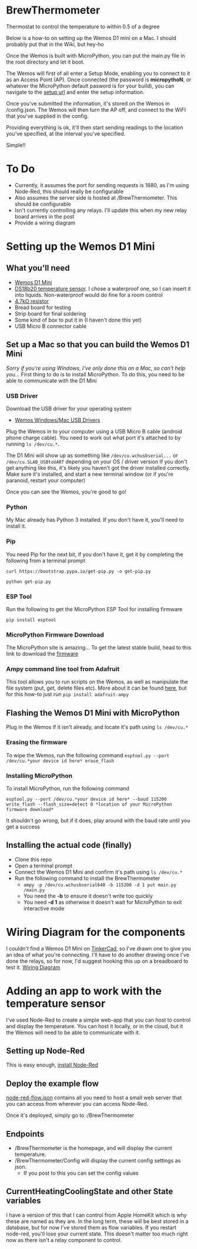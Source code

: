 # BrewThermometer
Thermostat to control the temperature to within 0.5 of a degree

Below is a how-to on setting up the Wemos D1 mini on a Mac. I should probably put that in the Wiki, but hey-ho

Once the Wemos is built with MicroPython, you can put the main.py file in the root directory and let it boot.

The Wemos will first of all enter a Setup Mode, enabling you to connect to it as an Access Point (AP). Once connected (the password is **micropythoN**, or whatever the MicroPython default pasword is for your build), you can navigate to the [setup url](http://192.168.4.1) and enter the setup information.

Once you've submitted the information, it's stored on the Wemos in /config.json. The Wemos will then turn the AP off, and connect to the WiFI that you've supplied in the config.

Providing everything is ok, it'll then start sending readings to the location you've specified, at the interval you've specified.

Simple!!

# To Do
- Currently, it assumes the port for sending requests is 1880, as I'm using Node-Red, this should really be configurable
- Also assumes the server side is hosted at /BrewThermometer. This should be configurable
- Isn't currently controlling any relays. I'll update this when my new relay board arrives in the post
- Provide a wiring diagram

# Setting up the Wemos D1 Mini
## What you'll need
 - [Wemos D1 Mini](https://www.ebay.co.uk/itm/WeMos-D1-Mini-V2-ESP8266-ESP12-ESP-12-NodeMCU-Arduino-Development-Board-WiFi/182722400443)
 - [DS18b20 temperature sensor](https://www.ebay.co.uk/itm/DS18B20-Waterproof-Temperature-Sensor-for-Arduino-UK-Seller/322461235769). I chose a waterproof one, so I can insert it into liquids. Non-waterproof would do fine for a room control
 - [4.7kΩ resistor](https://www.ebay.co.uk/itm/50-x-4-7K-Ohm-Carbon-Resistor-4K7-Resistors-1-4W-1st-CLASS-POST/121524008061)
 - Bread board for testing
 - Strip board for final soldering
 - Some kind of box to put it in (I haven't done this yet)
 - USB Micro B connector cable

 ## Set up a Mac so that you can build the Wemos D1 Mini
 *Sorry if you're using Windows, I've only done this on a Mac, so can't help you...*
 First thing to do is to install MicroPython. To do this, you need to be able to communicate with the D1 Mini
 ### USB Driver
 Download the USB driver for your operating system
 - [Wemos Windows/Mac USB Drivers](https://wiki.wemos.cc/downloads)

 Plug the Wemos in to your computer using a USB Micro B cable (android phone charge cable). You need to work out what port it's attached to by running `ls /dev/cu.*`.

 The D1 Mini will show up as something like `/dev/cu.wchusbserial...` or `/dev/cu.SLAB_USBtoUART` depending on your OS / driver version
 If you don't get anything like this, it's likely you haven't got the driver installed correctly. Make sure it's installed, and start a new terminal window (or if you're paranoid, restart your computer)

Once you can see the Wemos, you're good to go!
### Python
My Mac already has Python 3 installed. If you don't have it, you'll need to install it.
### Pip
You need Pip for the next bit, if you don't have it, get it by completing the following from a terminal prompt

`curl https://bootstrap.pypa.io/get-pip.py -o get-pip.py`

`python get-pip.py`
### ESP Tool
Run the following to get the MicroPython ESP Tool for installing firmware

`pip install esptool`
### MicroPython Firmware Download
The MicroPython site is amazing... To get the latest stable build, head to this link to download the [firmware](http://micropython.org/download/#esp8266)

### Ampy command line tool from Adafruit
This tool allows you to run scripts on the Wemos, as well as manipulate the file system (put, get, delete files etc). More about it can be found [here](https://learn.adafruit.com/micropython-basics-load-files-and-run-code/install-ampy), but for this how-to just run
`pip install adafruit-ampy`


## Flashing the Wemos D1 Mini with MicroPython
Plug in the Wemos if it isn't already, and locate it's path using `ls /dev/cu.*`
### Erasing the firmware
To wipe the Wemos, run the following command
`esptool.py --port /dev/cu.*your device id here* erase_flash`
### Installing MicroPython
To install MicroPython, run the following command

`esptool.py --port /dev/cu.*your device id here* --baud 115200 write_flash --flash_size=detect 0 *location of your MicroPython firmware download*`

It shouldn't go wrong, but if it does, play around with the baud rate until you get a success
## Installing the actual code (finally)
- Clone this repo
- Open a terminal prompt
- Connect the Wemos D1 Mini and confirm it's path using `ls /dev/cu.*`
- Run the following command to install the BrewThermometer
  - `ampy -p /dev/cu.wchusbserial640 -b 115200 -d 1 put main.py /main.py`
  - You need the **-b** to ensure it doesn't write too quickly
  - You need **-d 1** as otherwise it doesn't wait for MicroPython to exit interactive mode

# Wiring Diagram for the components
I couldn't find a Wemos D1 Mini on [TinkerCad](https://www.tinkercad.com/), so I've drawn one to give you an idea of what you're connecting.
I'll have to do another drawing once I've done the relays, so for now, I'd suggest hooking this up on a breadboard to test it.
[Wiring Diagram](./wiring-diagram.jpg?raw=true)

# Adding an app to work with the temperature sensor
I've used Node-Red to create a simple web-app that you can host to control and display the temperature.
You can host it locally, or in the cloud, but it the Wemos will need to be able to communicate with it.
## Setting up Node-Red
This is easy enough, [install Node-Red](https://nodered.org/docs/getting-started/)
## Deploy the example flow
[node-red-flow.json](./node-red-flow.json) contains all you need to host a small web server that you can access from wherever you can access Node-Red.

Once it's deployed, simply go to <your node-red installation>:<your node-red port>/BrewThermometer
## Endpoints
- /BrewThermometer is the homepage, and will display the current temperature.
- /BrewThermometer/Config will display the current config settings as json.
  - If you post to this you can set the config values
## CurrentHeatingCoolingState and other State variables
I have a version of this that I can control from Apple HomeKit which is why these are named as they are.
In the long term, these will be best stored in a database, but for now I've stored them as flow variables.
If you restart node-red, you'll lose your current state. This doesn't matter too much right now as there isn't a relay component to control.
